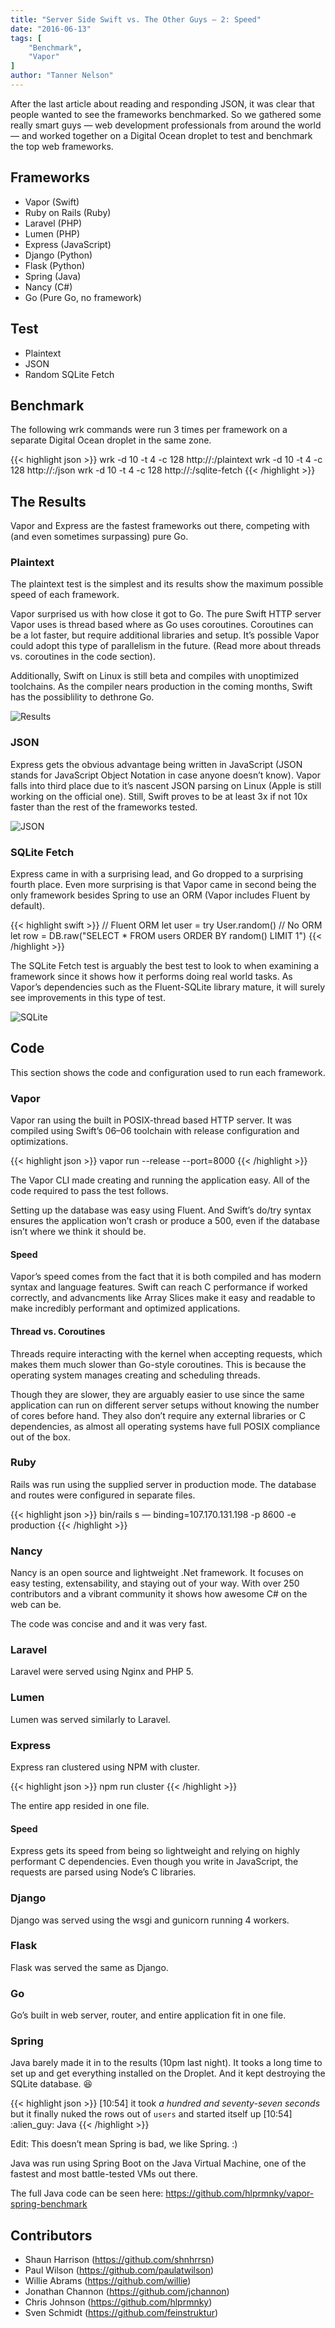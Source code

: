 ```yaml
---
title: "Server Side Swift vs. The Other Guys — 2: Speed"
date: "2016-06-13"
tags: [
    "Benchmark",
    "Vapor"
]
author: "Tanner Nelson"
---
```


After the last article about reading and responding JSON, it was clear that people wanted to see the frameworks benchmarked. So we gathered some really smart guys — web development professionals from around the world — and worked together on a Digital Ocean droplet to test and benchmark the top web frameworks.

## Frameworks

* Vapor (Swift)
* Ruby on Rails (Ruby)
* Laravel (PHP)
* Lumen (PHP)
* Express (JavaScript)
* Django (Python)
* Flask (Python)
* Spring (Java)
* Nancy (C#)
* Go (Pure Go, no framework)

## Test

* Plaintext
* JSON
* Random SQLite Fetch

## Benchmark

The following wrk commands were run 3 times per framework on a separate Digital Ocean droplet in the same zone.

{{< highlight json >}}
wrk -d 10 -t 4 -c 128 http://<host>:<port>/plaintext
wrk -d 10 -t 4 -c 128 http://<host>:<port>/json
wrk -d 10 -t 4 -c 128 http://<host>:<port>/sqlite-fetch
{{< /highlight >}}

## The Results

Vapor and Express are the fastest frameworks out there, competing with (and even sometimes surpassing) pure Go.

### Plaintext

The plaintext test is the simplest and its results show the maximum possible speed of each framework.

Vapor surprised us with how close it got to Go. The pure Swift HTTP server Vapor uses is thread based where as Go uses coroutines. Coroutines can be a lot faster, but require additional libraries and setup. It’s possible Vapor could adopt this type of parallelism in the future. (Read more about threads vs. coroutines in the code section).

Additionally, Swift on Linux is still beta and compiles with unoptimized toolchains. As the compiler nears production in the coming months, Swift has the possiblility to dethrone Go.

![Results](/img/articles/vs-the-other-guys2-results.png)

### JSON

Express gets the obvious advantage being written in JavaScript (JSON stands for JavaScript Object Notation in case anyone doesn’t know). Vapor falls into third place due to it’s nascent JSON parsing on Linux (Apple is still working on the official one). Still, Swift proves to be at least 3x if not 10x faster than the rest of the frameworks tested.

![JSON](/img/articles/vs-the-other-guys2-results2.png)

### SQLite Fetch

Express came in with a surprising lead, and Go dropped to a surprising fourth place. Even more surprising is that Vapor came in second being the only framework besides Spring to use an ORM (Vapor includes Fluent by default).

{{< highlight swift >}}
// Fluent ORM
let user = try User.random()
// No ORM
let row = DB.raw("SELECT * FROM users ORDER BY random() LIMIT 1")
{{< /highlight >}}

The SQLite Fetch test is arguably the best test to look to when examining a framework since it shows how it performs doing real world tasks. As Vapor’s dependencies such as the Fluent-SQLite library mature, it will surely see improvements in this type of test.

![SQLite](/img/articles/vs-the-other-guys2-results3.png)

## Code

This section shows the code and configuration used to run each framework.

### Vapor

Vapor ran using the built in POSIX-thread based HTTP server. It was compiled using Swift’s 06–06 toolchain with release configuration and optimizations.

{{< highlight json >}}
vapor run --release --port=8000
{{< /highlight >}}

The Vapor CLI made creating and running the application easy. All of the code required to pass the test follows.

Setting up the database was easy using Fluent. And Swift’s do/try syntax ensures the application won’t crash or produce a 500, even if the database isn’t where we think it should be.

#### Speed

Vapor’s speed comes from the fact that it is both compiled and has modern syntax and language features. Swift can reach C performance if worked correctly, and advancments like Array Slices make it easy and readable to make incredibly performant and optimized applications.


#### Thread vs. Coroutines

Threads require interacting with the kernel when accepting requests, which makes them much slower than Go-style coroutines. This is because the operating system manages creating and scheduling threads.

Though they are slower, they are arguably easier to use since the same application can run on different server setups without knowing the number of cores before hand. They also don’t require any external libraries or C dependencies, as almost all operating systems have full POSIX compliance out of the box.

### Ruby

Rails was run using the supplied server in production mode. The database and routes were configured in separate files.

{{< highlight json >}}
bin/rails s — binding=107.170.131.198 -p 8600 -e production
{{< /highlight >}}

### Nancy

Nancy is an open source and lightweight .Net framework. It focuses on easy testing, extensability, and staying out of your way. With over 250 contributors and a vibrant community it shows how awesome C# on the web can be.

The code was concise and and it was very fast.

### Laravel

Laravel were served using Nginx and PHP 5.

### Lumen

Lumen was served similarly to Laravel.

### Express

Express ran clustered using NPM with cluster.

{{< highlight json >}}
npm run cluster
{{< /highlight >}}

The entire app resided in one file.

#### Speed

Express gets its speed from being so lightweight and relying on highly performant C dependencies. Even though you write in JavaScript, the requests are parsed using Node’s C libraries.

### Django

Django was served using the wsgi and gunicorn running 4 workers.

### Flask

Flask was served the same as Django.

### Go

Go’s built in web server, router, and entire application fit in one file.

### Spring

Java barely made it in to the results (10pm last night). It tooks a long time to set up and get everything installed on the Droplet. And it kept destroying the SQLite database. 😆

{{< highlight json >}}
[10:54]
it took ​_a hundred and seventy-seven seconds_​ but it finally nuked the rows out of `users` and started itself up
[10:54]
:alien_guy: Java
{{< /highlight >}}

Edit: This doesn’t mean Spring is bad, we like Spring. :)

Java was run using Spring Boot on the Java Virtual Machine, one of the fastest and most battle-tested VMs out there.

The full Java code can be seen here: <a href="https://github.com/hlprmnky/vapor-spring-benchmark" target="_BLANK">https://github.com/hlprmnky/vapor-spring-benchmark</a>

## Contributors

* Shaun Harrison (<a href="https://github.com/shnhrrsn" target="_BLANK">https://github.com/shnhrrsn</a>)
* Paul Wilson (<a href="https://github.com/paulatwilson" taget="_BLANK">https://github.com/paulatwilson</a>)
* Willie Abrams (<a href="https://github.com/willie" taget="_BLANK">https://github.com/willie</a>)
* Jonathan Channon (<a href="https://github.com/jchannon" target="_BLANK">https://github.com/jchannon</a>)
* Chris Johnson (<a href="https://github.com/hlprmnky" target="_BLANK">https://github.com/hlprmnky</a>)
* Sven Schmidt (<a href="https://github.com/feinstruktur" target="_BLANK">https://github.com/feinstruktur</a>)
